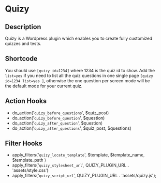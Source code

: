 # Quizy

## Description
Quizy is a Wordpress plugin which enables you to create fully customized quizzes and tests.

## Shortcode
You should use `[quizy id=1234]` where 1234 is the quiz id to show.
Add the `list=yes` if you need to list all the quiz questions in one single page `[quizy id=1234 list=yes ]`, otherwise the one question per screen mode will be the default mode for your current quiz.

## Action Hooks
 * do_action('`quizy_before_questions`', $quiz_post)
 * do_action('`quizy_before_question`', $question)
 * do_action('`quizy_after_question`', $question)
 * do_action('`quizy_after_questions`', $quiz_post, $questions)

## Filter Hooks
 * apply_filters('`quizy_locate_template`', $template, $template_name, $template_path )
 * apply_filters('`quizy_stylesheet_url`', QUIZY_PLUGIN_URL . 'assets/style.css')
 * apply_filters('`quizy_script_url`', QUIZY_PLUGIN_URL . 'assets/quizy.js');
